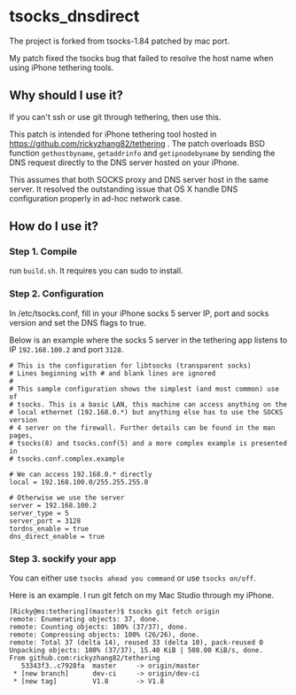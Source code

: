 # tsocks_dnsdirect
The project is forked from tsocks-1.84 patched by mac port.

My patch fixed the tsocks bug that failed to resolve the host name when using iPhone tethering tools.

## Why should I use it?

If you can't ssh or use git through tethering, then use this.

This patch is intended for iPhone tethering tool hosted in
https://github.com/rickyzhang82/tethering . The patch overloads
BSD function `gethostbyname`, `getaddrinfo` and `getipnodebyname` 
by sending the DNS request directly to the DNS server hosted on your iPhone.

This assumes that both SOCKS proxy and DNS server host
in the same server. It resolved the outstanding issue that
OS X handle DNS configuration properly in ad-hoc network case.

## How do I use it?

### Step 1. Compile

run `build.sh`. It requires you can sudo to install.

### Step 2. Configuration

In /etc/tsocks.conf, fill in your iPhone socks 5 server IP, port and socks version and set the DNS flags to true.

Below is an example where the socks 5 server in the tethering app listens to IP `192.168.100.2` and port `3128`.

```
# This is the configuration for libtsocks (transparent socks)
# Lines beginning with # and blank lines are ignored
#
# This sample configuration shows the simplest (and most common) use of
# tsocks. This is a basic LAN, this machine can access anything on the
# local ethernet (192.168.0.*) but anything else has to use the SOCKS version
# 4 server on the firewall. Further details can be found in the man pages,
# tsocks(8) and tsocks.conf(5) and a more complex example is presented in
# tsocks.conf.complex.example

# We can access 192.168.0.* directly
local = 192.168.100.0/255.255.255.0

# Otherwise we use the server
server = 192.168.100.2
server_type = 5
server_port = 3128
tordns_enable = true
dns_direct_enable = true
```
### Step 3. sockify your app

You can either use `tsocks ahead you command` or use `tsocks on/off`. 

Here is an example. I run git fetch on my Mac Studio through my iPhone. 

```
[Ricky@ms:tethering](master)$ tsocks git fetch origin
remote: Enumerating objects: 37, done.
remote: Counting objects: 100% (37/37), done.
remote: Compressing objects: 100% (26/26), done.
remote: Total 37 (delta 14), reused 33 (delta 10), pack-reused 0
Unpacking objects: 100% (37/37), 15.40 KiB | 508.00 KiB/s, done.
From github.com:rickyzhang82/tethering
   53343f3..c7928fa  master     -> origin/master
 * [new branch]      dev-ci     -> origin/dev-ci
 * [new tag]         V1.8       -> V1.8
```
